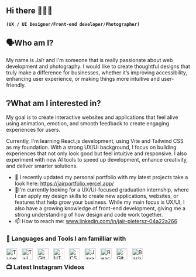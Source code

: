 
## Hi there 🙋🏽‍♂️
**`(UX / UI Designer/Front-end developer/Photographer)`**
## 🗣️Who am I? <br>
My name is Jaïr and I'm someone that is really passionate about web development and photography. 
I would like to create thoughtful designs that truly make a difference for businesses, whether it’s improving accessibility, enhancing user experience, or making things more intuitive and user-friendly.

## ❔What am I interested in?<br>
My goal is to create interactive websites and applications that feel alive using animation, emotion, and smooth feedback to create engaging experiences for users.

Currently, I'm learning React.js development, using Vite and Tailwind CSS as my foundation. With a strong UX/UI background, I focus on building experiences that not only look good but feel intuitive and responsive. I also experiment with new AI tools to speed up development, enhance creativity, and deliver smarter solutions.

- 🔭 I recently updated my personal portfolio with my latest projects take a look here: https://jairportfolio.vercel.app/
- 🤔I'm currently looking for a UX/UI-focused graduation internship, where I can apply my design skills to create new applications, websites, or features that help grow your business. While my main focus is UX/UI, I also have a growing knowledge of front-end development, giving me a strong understanding of how design and code work together.
- 📫 How to reach me: www.linkedin.com/in/jair-pietersz-04a22a266

### 🧰 Languages and Tools I am familliar with
<img align="left" alt="TypeScript" width="30px" style="padding-right:10px;" src="https://cdn.jsdelivr.net/gh/devicons/devicon/icons/typescript/typescript-plain.svg" />
<img align="left" alt="Tailwind" width="30px" style="padding-right:10px;" src="https://cdn.jsdelivr.net/gh/devicons/devicon/icons/tailwind/tailwind-plain.svg" />
<img align="left" alt="Git" width="30px" style="padding-right:10px;" src="https://cdn.jsdelivr.net/gh/devicons/devicon/icons/git/git-original.svg" />
<img align="left" alt="HTML" width="30px" style="padding-right:10px;" src="https://cdn.jsdelivr.net/gh/devicons/devicon/icons/html5/html5-plain.svg" />
<img align="left" alt="CSS" width="30px" style="padding-right:10px;" src="https://cdn.jsdelivr.net/gh/devicons/devicon/icons/css3/css3-plain.svg" />
<img align="left" alt="JavaScript" width="30px" style="padding-right:10px;" src="https://cdn.jsdelivr.net/gh/devicons/devicon/icons/javascript/javascript-plain.svg" />
<img align="left" alt="React" width="30px" style="padding-right:10px;" src="https://cdn.jsdelivr.net/gh/devicons/devicon/icons/react/react-original.svg" />
<img align="left" alt="GitHub" width="30px" style="padding-right:10px;" src="https://cdn.jsdelivr.net/gh/devicons/devicon/icons/github/github-original.svg" />
<img align="left" alt="Bash" width="30px" style="padding-right:10px;" src="https://cdn.jsdelivr.net/gh/devicons/devicon/icons/bash/bash-original.svg" />
<br />

### 📺 Latest Instagram Videos

<!--
**GitJairtje/GitJairtje** is a ✨ _special_ ✨ repository because its `README.md` (this file) appears on your GitHub profile.

Here are some ideas to get you started:

- 🔭 I’m currently working on ...
- 🌱 I’m currently learning ...
- 👯 I’m looking to collaborate on ...
- 🤔 I’m looking for help with ...
- 💬 Ask me about ...
- 📫 How to reach me: ...
- 😄 Pronouns: ...
- ⚡ Fun fact: ...
-->
